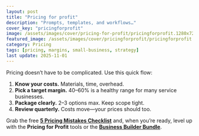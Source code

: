 ```yaml
---
layout: post
title: "Pricing for profit"
description: "Prompts, templates, and workflows…"
cover_key: "pricingforprofit"
image: /assets/images/cover/pricing-for-profit/pricingforprofit.1280x720.jpg
featured_image: /assets/images/cover/pricingforprofit/pricingforprofit.1280x720.jpg
category: Pricing
tags: [pricing, margins, small-business, strategy]
last update: 2025-11-01
---
```


Pricing doesn’t have to be complicated. Use this quick flow:

1. **Know your costs.** Materials, time, overhead.
2. **Pick a target margin.** 40–60% is a healthy range for many service businesses.
3. **Package clearly.** 2–3 options max. Keep scope tight.
4. **Review quarterly.** Costs move—your prices should too.

Grab the free **[5 Pricing Mistakes Checklist](https://mikeguides8.gumroad.com/l/pricing-mistakes-checklist)** and, when you’re ready, level up with the **Pricing for Profit** tools or the **[Business Builder Bundle](https://mikeguides.co/bundle)**.

